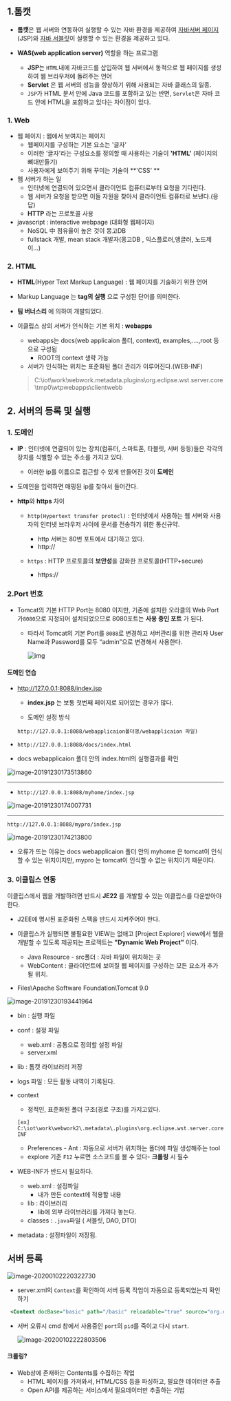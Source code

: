 ## 1.톰캣 

* **톰캣**은 웹 서버와 연동하여 실행할 수 있는 자바 환경을 제공하여 [자바서버 페이지](https://ko.wikipedia.org/wiki/자바서버_페이지)(JSP)와 [자바 서블릿](https://ko.wikipedia.org/wiki/자바_서블릿)이 실행할 수 있는 환경을 제공하고 있다.

* **WAS(web application server)**   역할을 하는 프로그램
  * **JSP**는 `HTML`내에 자바코드를 삽입하여 웹 서버에서 동적으로 웹 페이지를 생성하여 웹 브라우저에 돌려주는 언어
  * **Servlet** 은 웹 서버의 성능을 향상하기 위해 사용되는 자바 클래스의 일종.
  * `JSP`가 HTML 문서 안에 Java 코드를 포함하고 있는 반면, `Servlet`은 자바 코드 안에 HTML을 포함하고 있다는 차이점이 있다.
### 1. Web

* 웹 페이지 : 웹에서 보여지는 페이지 
  * 웹페이지를 구성하는 기본 요소는 '글자'
  * 이러한 '글자'라는 구성요소를 정의할 때 사용하는 기술이 **'HTML'** (페이지의 뼈대만들기)
  * 사용자에게 보여주기 위해 꾸미는 기술이 **'CSS' **
* 웹 서버가 하는 일
  * 인터넷에 연결되어 있으면서 클라이언트 컴퓨터로부터 요청을 기다린다.
  * 웹 서버가 요청을 받으면 이들 자원을 찾아서 클라이언트 컴퓨터로 보낸다.(응답)
  * **HTTP** 라는 프로토콜 사용
* javascript :  interactive webpage (대화형 웹페이지) 
  * NoSQL 中 점유율이 높은 것이 몽고DB
  * fullstack 개발, mean stack 개발자(몽고DB , 익스플로러,앵글러, 노드제이...)



### 2. HTML

  * **HTML**(Hyper Text Markup Language) : 웹 페이지를 기술하기 위한 언어
  
  * Markup Language 는 **tag의 실행** 으로 구성된 단어를 의미한다.
  
  * **팀 버너스리** 에 의하여 개발되었다.
  
  * 이클립스 상의 서버가 인식하는 기본 위치 : **webapps**
  
    * webapps는  docs(web applicaion 폴더, context), examples,....,root 등으로 구성됨
      * ROOT의 context 생략 가능
    * 서버가 인식하는 위치는 표준화된 폴더 관리가 이루어진다.(WEB-INF)
    
    > C:\iot\work\webwork\.metadata\.plugins\org.eclipse.wst.server.core\tmp0\wtpwebapps\clientwebb  



## 2. 서버의 등록 및 실행

### 1. 도메인

* **IP** : 인터넷에 연결되어 있는 장치(컴퓨터, 스마트폰, 타블릿, 서버 등등)들은 각각의 장치를 식별할 수 있는 주소를 가지고 있다.
  
  * 이러한 ip를 이름으로 접근할 수 있게 만들어진 것이 **도메인**
* 도메인을 입력하면 매핑된 ip를 찾아서 들어간다.
  
* **http**와 **https** 차이

  * `http(Hypertext transfer protocl)`  : 인터넷에서 사용하는 웹 서버와 사용자의 인터넷 브라우저 사이에 문서를 전송하기 위한 통신규약.
    * http 서버는 80번 포트에서 대기하고 있다.
    * http://

  

  * `https` : HTTP 프로토콜의 **보안성**을 강화한 프로토콜(HTTP+secure)
    
    * https://
    
### 2.Port 번호     

* Tomcat의 기본 HTTP Port는 8080 이지만, 기존에 설치한 오라클의 Web Port가`8080`으로 지정되어 설치되었으므로 8080포트는 **사용 중인 포트** 가 된다.  

  * 따라서 Tomcat의 기본 Port를 `8088`로 변경하고 서버관리를 위한 관리자 User Name과 Password를 모두 “admin”으로 변경해서 사용한다.

    ![img](images/11.png)

####  도메인 연습

* http://127.0.0.1:8088/index.jsp

  * **index.jsp** 는 보통 첫번째 페이지로 되어있는 경우가 많다.
  
  * 도메인 설정 방식

  ``` 
  http://127.0.0.1:8088/webapplicaion폴더명/webapplicaion 파일)
  ```

* ``` 
  http://127.0.0.1:8088/docs/index.html
  ```

* docs webapplicaion 폴더 안의 index.html의 실행결과를 확인

![image-20191230173513860](images/image-20191230173513860.png)

---

* ``` 
  http://127.0.0.1:8088/myhome/index.jsp
  ```

![image-20191230174007731](images/image-20191230174007731.png)

---

```
http://127.0.0.1:8088/mypro/index.jsp
```

![image-20191230174213800](images/image-20191230174213800.png)

* 오류가 뜨는 이유는 docs webapplicaion 폴더 안의 myhome 은 tomcat이 인식할 수 있는 위치이지만, mypro 는 tomcat이 인식할 수 없는 위치이기 때문이다.

### 3. 이클립스 연동

이클립스에서 웹을 개발하려면 반드시 **JE22** 를 개발할 수 있는 이클립스를 다운받아야 한다.

* J2EE에 명시된 표준화된 스펙을 반드시 지켜주어야 한다.

* 이클립스가 실행되면 불필요한 VIEW는 없애고 [Project Explorer] view에서 웹을 개발할 수 있도록 제공되는 프로젝트는 **"Dynamic Web Project"** 이다.
  * Java Resource - src폴더 : 자바 파일이 위치하는 곳
  * WebContent : 클라이언트에 보여질 웹 페이지를 구성하는 모든 요소가 추가될 위치.

* Files\Apache Software Foundation\Tomcat 9.0

![image-20191230193441964](images/image-20191230193441964.png)

* bin : 실행 파일

* conf : 설정 파일

  * web.xml : 공통으로 정의할 설정 파일
  * server.xml

* lib : 톰캣 라이브러리 저장

* logs 파일 : 모든 활동 내역이 기록된다. 

* context

  * 정적인,  표준화된 폴더 구조(경로 구조)를 가지고있다.

  ``` 
  [ex]
  C:\iot\work\webwork2\.metadata\.plugins\org.eclipse.wst.server.core\tmp0\wtpwebapps\Client\WEB-INF
  ```

  * Preferences - Ant : 자동으로 서버가 위치하는 폴더에 파일 생성해주는 tool
  * explore 기준 `F12` 누르면 소스코드를 볼 수 있다- **크롤링** 시 필수

* WEB-INF가 반드시 필요하다.
  * web.xml : 설정파일
    * 내가 만든 context에 적용할 내용 
  * lib : 라이브러리
    * lib에 외부 라이브러리를 가져다 놓는다.
  * classes : `.java`파일  ( 서블릿, DAO, DTO)

* metadata : 설정파일이 저장됨.

## 서버 등록

![image-20200102220322730](images/image-20200102220322730.png)

* server.xml의 `Context`를 확인하여 서버 등록 작업이 자동으로 등록되었는지 확인하기

```xml
 <Context docBase="basic" path="/basic" reloadable="true" source="org.eclipse.jst.jee.server:basic"/>
```

* 서버 오류시 cmd 창에서 사용중인 `port`의 `pid`를 죽이고 다시 `start`.

  ![image-20200102222803506](images/image-20200102222803506.png)

#### 크롤링?

* Web상에 존재하는 Contents를 수집하는 작업
  * HTML 페이지를 가져와서, HTML/CSS 등을 파싱하고, 필요한 데이터만 추출
  * Open API를 제공하는 서비스에서 필요데이터만 추출하는 기법
